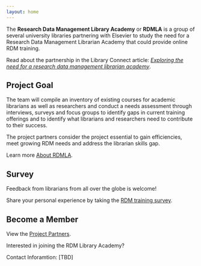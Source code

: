 ```yaml
---
layout: home
---
```

The **Research Data Management Library Academy** or **RDMLA** is a group of several university libraries partnering with Elsevier to study the need for a Research Data Management Librarian Academy that could provide online RDM training. 

Read about the partnership in the Library Connect article: <i><a href="https://libraryconnect.elsevier.com/articles/exploring-need-research-data-management-librarian-academy">Exploring the need for a research data management librarian academy</a></i>.


## Project Goal

The team will compile an inventory of existing courses for academic librarians as well as researchers and conduct a needs assessment through interviews, surveys and focus groups to identify gaps in current training offerings and to identify what librarians and researchers need to contribute to their success. 

The project partners consider the project essential to gain efficiencies, meet growing RDM needs and address the librarian skills gap.

Learn more <a href="https://rdmla.github.io/home/about/">About RDMLA</a>.


## Survey

Feedback from librarians from all over the globe is welcome! 

Share your personal experience by taking the <a href="http://www.surveymonkey.com/r/76SBBSH">RDM training survey</a>.


## Become a Member

View the <a href="https://rdmla.github.io/home/partners/">Project Partners</a>.

Interested in joining the RDM Library Academy?

Contact Inforamtion: [TBD]
